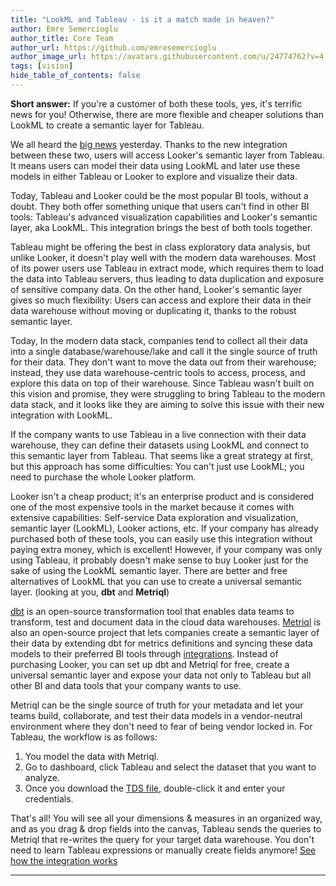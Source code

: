 ```yaml
---
title: "LookML and Tableau - is it a match made in heaven?"
author: Emre Semercioglu
author_title: Core Team
author_url: https://github.com/emresemercioglu
author_image_url: https://avatars.githubusercontent.com/u/24774762?v=4
tags: [vision]
hide_table_of_contents: false
---
```


**Short answer:** If you're a customer of both these tools, yes, it's terrific news for you! Otherwise, there are more flexible and cheaper solutions than LookML to create a semantic layer for Tableau.
<!--truncate-->

We all heard the [big news](https://www.tableau.com/about/blog/2021/10/expanding-google-partnership-tableau-integrations-looker-bigquery) yesterday. Thanks to the new integration between these two, users will access Looker's semantic layer from Tableau. It means users can model their data using LookML and later use these models in either Tableau or Looker to explore and visualize their data.

Today, Tableau and Looker could be the most popular BI tools, without a doubt. They both offer something unique that users can't find in other BI tools: Tableau's advanced visualization capabilities and Looker's semantic layer, aka LookML. This integration brings the best of both tools together. 

Tableau might be offering the best in class exploratory data analysis, but unlike Looker, it doesn't play well with the modern data warehouses. Most of its power users use Tableau in extract mode, which requires them to load the data into Tableau servers, thus leading to data duplication and exposure of sensitive company data. On the other hand, Looker's semantic layer gives so much flexibility: Users can access and explore their data in their data warehouse without moving or duplicating it, thanks to the robust semantic layer. 

Today, In the modern data stack, companies tend to collect all their data into a single database/warehouse/lake and call it the single source of truth for their data. They don't want to move the data out from their warehouse; instead, they use data warehouse-centric tools to access, process, and explore this data on top of their warehouse. Since Tableau wasn't built on this vision and promise, they were struggling to bring Tableau to the modern data stack, and it looks like they are aiming to solve this issue with their new integration with LookML.

If the company wants to use Tableau in a live connection with their data warehouse, they can define their datasets using LookML and connect to this semantic layer from Tableau. That seems like a great strategy at first, but this approach has some difficulties: You can't just use LookML; you need to purchase the whole Looker platform. 

Looker isn't a cheap product; it's an enterprise product and is considered one of the most expensive tools in the market because it comes with extensive capabilities: Self-service Data exploration and visualization, semantic layer (LookML), Looker actions, etc. If your company has already purchased both of these tools, you can easily use this integration without paying extra money, which is excellent! However, if your company was only using Tableau, it probably doesn't make sense to buy Looker just for the sake of using the LookML semantic layer. There are better and free alternatives of LookML that you can use to create a universal semantic layer. (looking at you, **dbt** and **Metriql**)

[dbt](https://www.getdbt.com) is an open-source transformation tool that enables data teams to transform, test and document data in the cloud data warehouses. [Metriql](https://metriql.com) is also an open-source project that lets companies create a semantic layer of their data by extending dbt for metrics definitions and syncing these data models to their preferred BI tools through [integrations](https://metriql.com/integrations/bi-tools/index). Instead of purchasing Looker, you can set up dbt and Metriql for free, create a universal semantic layer and expose your data not only to Tableau but all other BI and data tools that your company wants to use.

Metriql can be the single source of truth for your metadata and let your teams build, collaborate, and test their data models in a vendor-neutral environment where they don't need to fear of being vendor locked in. For Tableau, the workflow is as follows:

1. You model the data with Metriql.
2. Go to dashboard, click Tableau and select the dataset that you want to analyze.
3. Once you download the [TDS file](https://help.tableau.com/current/pro/desktop/en-us/environ_filesandfolders.htm#:~:text=Extract%20Your%20Data.-,Data%20Source%20(.tds),-%E2%80%93%20Tableau%20data%20source), double-click it and enter your credentials.

That's all! You will see all your dimensions & measures in an organized way, and as you drag & drop fields into the canvas, Tableau sends the queries to Metriql that re-writes the query for your target data warehouse. You don't need to learn Tableau expressions or manually create fields anymore! [See how the integration works](https://metriql.com/integrations/bi-tools/tableau)

-----
